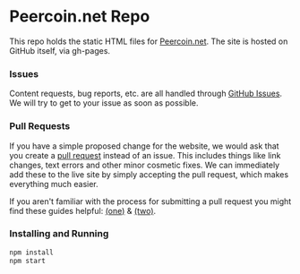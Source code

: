 Peercoin.net Repo
============

This repo holds the static HTML files for [Peercoin.net](https://peercoin.net).
The site is hosted on GitHub itself, via gh-pages.

### Issues
Content requests, bug reports, etc. are all handled through [GitHub Issues](https://github.com/peercoin/peercoin.net/issues). 
</br> We will try to get to your issue as soon as possible.

### Pull Requests
If you have a simple proposed change for the website, we would ask that you create a [pull request](https://github.com/peercoin/peercoin.net/pulls) instead of an issue. This includes things like link changes, text errors and other minor cosmetic fixes. 
We can immediately add these to the live site by simply accepting the pull request, which makes everything much easier.

If you aren't familiar with the process for submitting a pull request you might find these guides helpful: 
[(one)](https://help.github.com/articles/using-pull-requests) & [(two)](https://gun.io/blog/how-to-github-fork-branch-and-pull-request/).

### Installing and Running
```sh
npm install
npm start
```
